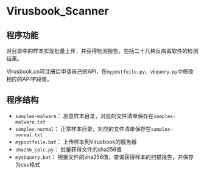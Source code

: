# Virusbook_Scanner
## 程序功能
对目录中的样本实现批量上传，并获得检测报告，包括二十几种反病毒软件的检测结果。

Virusbook.cn可注册后申请自己的API，在`mypostfeile.py`、`vbquery.py`中修改相应的API字段值。

## 程序结构
- `samples-malware`： 恶意样本目录，对应的文件清单保存在`samples-malware.txt`
- `samples-normal`： 正常样本目录，对应的文件清单保存在`samples-normal.txt`
- `mypostfeile.bat`： 上传样本到Virusbook的服务器
- `sha256_calc.py`： 批量获得文件的sha256值
- `myvbquery.bat`： 根据文件的sha256值，查询获得样本的扫描报告，并保存为csv格式

